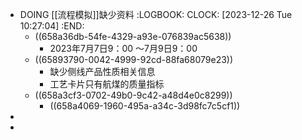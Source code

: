 - DOING [[流程模拟]]缺少资料
  :LOGBOOK:
  CLOCK: [2023-12-26 Tue 10:27:04]
  :END:
	- ((658a36db-54fe-4329-a93e-076839ac5638))
		- 2023年7月7日9：00 ～7月9日9：00
	- ((65893790-0042-4999-92cd-88fa68079e23))
		- 缺少侧线产品性质相关信息
		- 工艺卡片只有航煤的质量指标
	- ((658a3cf3-0702-49b0-9c42-a48d4e0c8299))
		- ((658a4069-1960-495a-a34c-3d98fc7c5cf1))
-
-